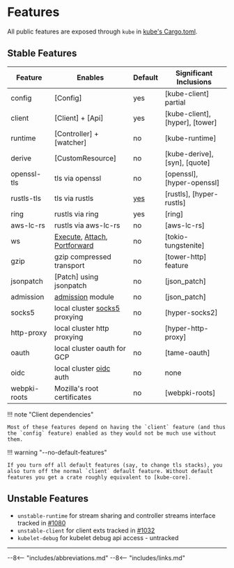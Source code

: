 # Features

All public features are exposed through `kube` in [kube's Cargo.toml](https://github.com/kube-rs/kube/blob/main/kube/Cargo.toml).


## Stable Features

| Feature     | Enables                            | Default | Significant Inclusions       |
| ----------- | ---------------------------------- | ------- | ---------------------------- |
| config      | [Config]                           | yes     | [kube-client] partial        |
| client      | [Client] + [Api]                   | yes     | [kube-client], [hyper], [tower] |
| runtime     | [Controller] + [watcher]           | no      | [kube-runtime]               |
| derive      | [CustomResource]                   | no      | [kube-derive], [syn], [quote]|
| openssl-tls | tls via openssl                    | no      | [openssl], [hyper-openssl]   |
| rustls-tls  | tls via rustls                     | [yes]   | [rustls], [hyper-rustls]     |
| ring        | rustls via ring                    | yes     | [ring]                       |
| aws-lc-rs   | rustls via aws-lc-rs               | no      | [aws-lc-rs]                  |
| ws          | [Execute], [Attach], [Portforward] | no      | [tokio-tungstenite]          |
| gzip        | gzip compressed transport          | no      | [tower-http] feature         |
| jsonpatch   | [Patch] using jsonpatch            | no      | [json_patch]                 |
| admission   | [admission] module                 | no      | [json_patch]                 |
| socks5      | local cluster [socks5] proxying    | no      | [hyper-socks2]               |
| http-proxy  | local cluster http proxying        | no      | [hyper-http-proxy]           |
| oauth       | local cluster oauth for GCP        | no      | [tame-oauth]                 |
| oidc        | local cluster [oidc] auth          | no      | none                         |
| webpki-roots| Mozilla's root certificates        | no      | [webpki-roots]               |

!!! note "Client dependencies"

    Most of these features depend on having the `client` feature (and thus the `config` feature) enabled as they would not be much use without them.

!!! warning "--no-default-features"

    If you turn off all default features (say, to change tls stacks), you also turn off the normal `client` default feature. Without default features you get a crate roughly equivalent to [kube-core].

## Unstable Features

- `unstable-runtime` for stream sharing and controller streams interface tracked in [#1080](https://github.com/kube-rs/kube/issues/1080)
- `unstable-client` for client exts tracked in [#1032](https://github.com/kube-rs/kube/issues/1032)
- `kubelet-debug` for kubelet debug api access - untracked

---

[yes]: https://github.com/kube-rs/kube/releases/tag/0.86.0
[socks5]: https://kubernetes.io/docs/tasks/extend-kubernetes/socks5-proxy-access-api/
[oidc]: https://kubernetes.io/docs/reference/access-authn-authz/authentication/#openid-connect-tokens
[admission]: https://docs.rs/kube/latest/kube/core/admission/index.html
[Execute]: https://docs.rs/kube/latest/kube/api/trait.Execute.html
[Attach]: https://docs.rs/kube/latest/kube/api/trait.Attach.html
[Portforward]: https://docs.rs/kube/latest/kube/api/trait.Portforward.html


--8<-- "includes/abbreviations.md"
--8<-- "includes/links.md"
